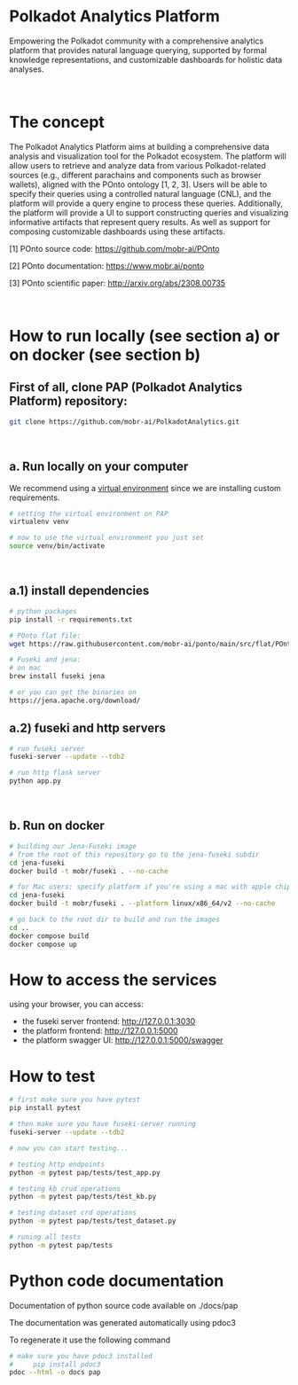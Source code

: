 # Polkadot Analytics Platform

Empowering the Polkadot community with a comprehensive analytics platform that provides natural language querying, supported by formal knowledge representations, and customizable dashboards for holistic data analyses.

<br>

# The concept

The Polkadot Analytics Platform aims at building a comprehensive data analysis and visualization tool for the Polkadot ecosystem. The platform will allow users to retrieve and analyze data from various Polkadot-related sources (e.g., different parachains and components such as browser wallets), aligned with the POnto ontology [1, 2, 3]. Users will be able to specify their queries using a controlled natural language (CNL), and the platform will provide a query engine to process these queries. Additionally, the platform will provide a UI to support constructing queries and visualizing informative artifacts that represent query results. As well as support for composing customizable dashboards using these artifacts.

[1] POnto source code: https://github.com/mobr-ai/POnto

[2] POnto documentation: https://www.mobr.ai/ponto

[3] POnto scientific paper: http://arxiv.org/abs/2308.00735

<br>

# How to run locally (see section a) or on docker (see section b)

## First of all, clone PAP (Polkadot Analytics Platform) repository: 
```bash
git clone https://github.com/mobr-ai/PolkadotAnalytics.git
```

<br>

## a. Run locally on your computer

We recommend using a [virtual environment](https://docs.python.org/3/library/venv.html) since we are installing custom requirements.

```bash
# setting the virtual environment on PAP
virtualenv venv

# now to use the virtual environment you just set
source venv/bin/activate
```

<br>

## a.1) install dependencies

```bash
# python packages
pip install -r requirements.txt

# POnto flat file: 
wget https://raw.githubusercontent.com/mobr-ai/ponto/main/src/flat/POnto.ttl

# Fuseki and jena: 
# on mac
brew install fuseki jena

# or you can get the binaries on
https://jena.apache.org/download/ 
```

## a.2) fuseki and http servers

```bash
# run fuseki server
fuseki-server --update --tdb2

# run http flask server
python app.py
```

<br>

## b. Run on docker

```bash
# building our Jena-Fuseki image
# from the root of this repository go to the jena-fuseki subdir
cd jena-fuseki
docker build -t mobr/fuseki . --no-cache

# for Mac users: specify platform if you're using a mac with apple chip (M1 or M2)
cd jena-fuseki
docker build -t mobr/fuseki . --platform linux/x86_64/v2 --no-cache

# go back to the root dir to build and run the images
cd ..
docker compose build
docker compose up
```

# How to access the services

using your browser, you can access:
- the fuseki server frontend: http://127.0.0.1:3030
- the platform frontend: http://127.0.0.1:5000
- the platform swagger UI: http://127.0.0.1:5000/swagger

# How to test

```bash
# first make sure you have pytest
pip install pytest

# then make sure you have fuseki-server running
fuseki-server --update --tdb2

# now you can start testing...

# testing http endpoints
python -m pytest pap/tests/test_app.py

# testing kb crud operations
python -m pytest pap/tests/test_kb.py

# testing dataset crd operations
python -m pytest pap/tests/test_dataset.py

# runing all tests
python -m pytest pap/tests
```

# Python code documentation

Documentation of python source code available on ./docs/pap

The documentation was generated automatically using pdoc3

To regenerate it use the following command

```bash
# make sure you have pdoc3 installed
#     pip install pdoc3
pdoc --html -o docs pap
```
